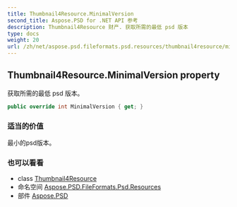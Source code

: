 ```yaml
---
title: Thumbnail4Resource.MinimalVersion
second_title: Aspose.PSD for .NET API 参考
description: Thumbnail4Resource 财产. 获取所需的最低 psd 版本
type: docs
weight: 20
url: /zh/net/aspose.psd.fileformats.psd.resources/thumbnail4resource/minimalversion/
---
```

## Thumbnail4Resource.MinimalVersion property

获取所需的最低 psd 版本。

```csharp
public override int MinimalVersion { get; }
```

### 适当的价值

最小的psd版本。

### 也可以看看

* class [Thumbnail4Resource](../)
* 命名空间 [Aspose.PSD.FileFormats.Psd.Resources](../../thumbnail4resource/)
* 部件 [Aspose.PSD](../../../)


